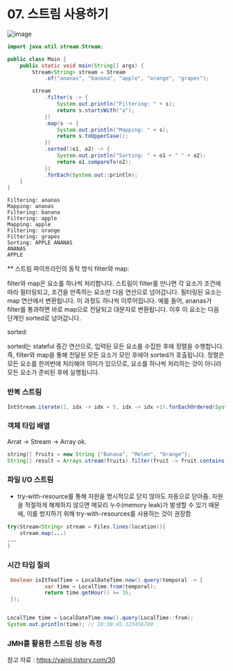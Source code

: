 # 07. 스트림 사용하기
![image](https://github.com/user-attachments/assets/8f1c828e-7c0b-4525-985c-ee17fa1c5ee3)


```java
import java.util.stream.Stream;

public class Main {
    public static void main(String[] args) {
        Stream<String> stream = Stream
            .of("ananas", "banana", "apple", "orange", "grapes");

        stream
            .filter(s -> {
                System.out.println("Filtering: " + s);
                return s.startsWith("a");
            })
            .map(s -> {
                System.out.println("Mapping: " + s);
                return s.toUpperCase();
            })
            .sorted((o1, o2) -> {
                System.out.println("Sorting: " + o1 + " " + o2);
                return o1.compareTo(o2);
            })
            .forEach(System.out::println);
    }
}
```
```
Filtering: ananas
Mapping: ananas
Filtering: banana
Filtering: apple
Mapping: apple
Filtering: orange
Filtering: grapes
Sorting: APPLE ANANAS
ANANAS
APPLE
```

** 스트림 파이프라인의 동작 방식
filter와 map:

filter와 map은 요소를 하나씩 처리합니다.
스트림이 filter를 만나면 각 요소가 조건에 따라 필터링되고, 조건을 만족하는 요소만 다음 연산으로 넘어갑니다.
필터링된 요소는 map 연산에서 변환됩니다. 이 과정도 하나씩 이루어집니다.
예를 들어, ananas가 filter를 통과하면 바로 map으로 전달되고 대문자로 변환됩니다. 이후 이 요소는 다음 단계인 sorted로 넘어갑니다.


sorted:

sorted는 stateful 중간 연산으로, 입력된 모든 요소를 수집한 후에 정렬을 수행합니다.
즉, filter와 map을 통해 전달된 모든 요소가 모인 후에야 sorted가 호출됩니다.
정렬은 모든 요소를 한꺼번에 처리해야 의미가 있으므로, 요소를 하나씩 처리하는 것이 아니라 모든 요소가 준비된 후에 실행됩니다.

### 반복 스트림
```java
IntStream.iterate(1, idx -> idx < 5, idx -> idx +1).forEachOrdered(System.out::println);
```

### 객체 타입 배열
Arrat -> Stream -> Array ok.
```java
string[] fruits = new String {"Banana", "Melon", "Orange"};
String[] result = Arrays.stream(fruits).filter(fruit -> fruit.contains("a")).toArray(String[]::new);
```

### 파일 I/O 스트림
- try-with-resource를 통해 자원을 명시적으로 닫지 않아도 자동으로 닫아줌. 자원을 적절하게 해제하지 않으면 메모리 누수(memory leak)가 발생할 수 있기 때문에, 이를 방지하기 위해 try-with-resources를 사용하는 것이 권장함
```java
try(Stream<String> stream = Files.lines(location)){
    stream.map(...)
...
}
```

### 시간 타입 질의 
```java
 boolean isItTealTime = LocalDateTime.now().query(temporal -> {
            var time = LocalTime.from(temporal);
            return time.getHour() >= 16;
 });


LocalTime time = LocalDateTime.now().query(LocalTime::from);
System.out.println(time); // 10:30:45.123456789
```


### JMH를 활용한 스트림 성능 측정
 참고 자료 : https://yainii.tistory.com/30 
